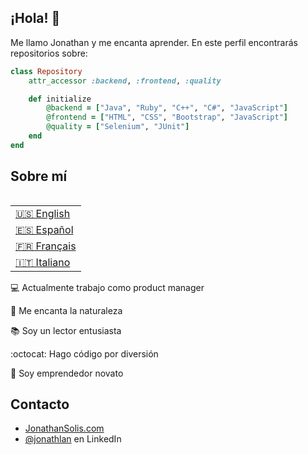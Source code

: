 ## ¡Hola! 👋
Me llamo Jonathan y me encanta aprender. En este perfil encontrarás repositorios sobre:

```ruby
class Repository
    attr_accessor :backend, :frontend, :quality

    def initialize
        @backend = ["Java", "Ruby", "C++", "C#", "JavaScript"]
        @frontend = ["HTML", "CSS", "Bootstrap", "JavaScript"]
        @quality = ["Selenium", "JUnit"]
    end
end
```

## Sobre mí

<table align="right">
 <tr><td><a href="README.md">🇺🇸 English</a></td></tr>
  <tr><td><a href="README_es.md">🇪🇸 Español</a></td></tr>
 <tr><td><a href="README_fr.md">🇫🇷 Français</a></td></tr>
 <tr><td><a href="README_it.md">🇮🇹 Italiano</a></td></tr>
</table>

💻 Actualmente trabajo como product manager 

🌄 Me encanta la naturaleza  

📚 Soy un lector entusiasta 

:octocat: Hago código por diversión 

🔱 Soy emprendedor novato

## Contacto
- [JonathanSolis.com](https://jonathansolis.com/)
- [@jonathlan](https://www.linkedin.com/in/jonathlan/) en LinkedIn
